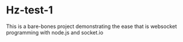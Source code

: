 # Hz-test-1
This is a bare-bones project demonstrating the ease that is websocket programming with node.js and socket.io
